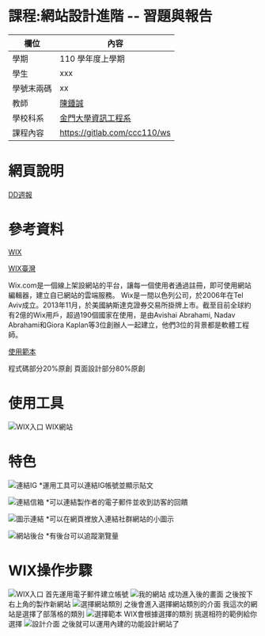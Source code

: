 # 課程:網站設計進階 -- 習題與報告

欄位 | 內容
-----|--------
學期 | 110 學年度上學期
學生 |  xxx
學號末兩碼 | xx
教師 | [陳鍾誠](https://www.nqu.edu.tw/educsie/index.php?act=blog&code=list&ids=4)
學校科系 | [金門大學資訊工程系](https://www.nqu.edu.tw/educsie/index.php)
課程內容 | https://gitlab.com/ccc110/ws

# 網頁說明
[DD週報](https://shaoanyahoo.wixsite.com/my-site)

# 參考資料
[WIX](https://www.wix.com/)

[WIX臺灣](https://www.wixtw.com/aboutwix)

Wix.com是一個線上架設網站的平台，讓每一個使用者通過註冊，即可使用網站編輯器，建立自已網站的雲端服務。
Wix是一間以色列公司，於2006年在Tel Aviv成立。2013年11月，於美國納斯達克證券交易所掛牌上市。截至目前全球約有2億的Wix用戶，超過190個國家在使用，是由Avishai Abrahami, Nadav Abrahami和Giora Kaplan等3位創辦人一起建立，他們3位的背景都是軟體工程師。

[使用範本](https://zh.wix.com/website-template/view/html/2502?siteId=eea928bf-523f-4230-b2c7-4f251333ec6e&metaSiteId=e467c936-705e-41c6-9b61-cc61dedc5b31&originUrl=https%3A%2F%2Fzh.wix.com%2Fwebsite%2Ftemplates%2Fhtml%2Fblog&tpClick=view_button)

程式碼部分20%原創
頁面設計部分80%原創

# 使用工具

![WIX入口](https://user-images.githubusercontent.com/79679538/148655439-5fc80756-59dd-40d1-a4b6-834ba35896f2.png)
WIX網站

# 特色

![連結IG](https://user-images.githubusercontent.com/79679538/148655699-13e250eb-c9c1-49bb-8da4-7c5fd51a7326.png)
*運用工具可以連結IG帳號並顯示貼文


![連結信箱](https://user-images.githubusercontent.com/79679538/148655705-8192e800-caaf-4bf1-9641-3fc4ee534125.png)
*可以連結製作者的電子郵件並收到訪客的回饋

![圖示連結](https://user-images.githubusercontent.com/79679538/148655711-92303c88-c476-4c28-869e-774a338ee8d3.png)
*可以在網頁裡放入連結社群網站的小圖示

![網站後台](https://user-images.githubusercontent.com/79679538/148656095-11e24385-4751-44f9-9273-9ca1eac5b4e9.png)
*有後台可以追蹤瀏覽量

# WIX操作步驟

![WIX入口](https://user-images.githubusercontent.com/79679538/148656066-89eac800-226c-4be9-9e9b-7f02008b415d.png)
首先運用電子郵件建立帳號
![我的網站](https://user-images.githubusercontent.com/79679538/148656201-a585669a-9ddd-42f1-81e9-6a52516b2752.png)
成功進入後的畫面 之後按下右上角的製作新網站
![選擇網站類別](https://user-images.githubusercontent.com/79679538/148656253-a23bef41-42ef-4436-af29-09d6965bceef.png)
之後會進入選擇網站類別的介面 我這次的網站是選擇了部落格的類別
![選擇範本](https://user-images.githubusercontent.com/79679538/148656281-c5ef7be0-ed6e-4fb2-ab10-1b4bac186e10.png)
WIX會根據選擇的類別 挑選相符的範例給你選擇
![設計介面](https://user-images.githubusercontent.com/79679538/148656331-237e42e1-e74c-4a50-a4e5-1e16c620b5d9.png)
之後就可以運用內建的功能設計網站了











